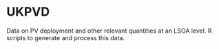 # UKPVD
Data on PV deployment and other relevant quantities at an LSOA level. R scripts to generate and process this data.
